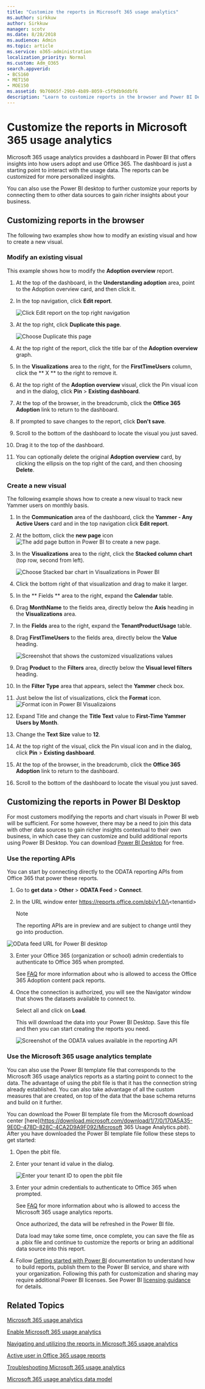 ```yaml
---
title: "Customize the reports in Microsoft 365 usage analytics"
ms.author: sirkkuw
author: Sirkkuw
manager: scotv
ms.date: 8/28/2018
ms.audience: Admin
ms.topic: article
ms.service: o365-administration
localization_priority: Normal
ms.custom: Adm_O365
search.appverid:
- BCS160
- MET150
- MOE150
ms.assetid: 9b76065f-29b9-4b89-8059-c5f9db9ddbf6
description: "Learn to customize reports in the browser and Power BI Desktop."
---
```


# Customize the reports in Microsoft 365 usage analytics

Microsoft 365 usage analytics provides a dashboard in Power BI that offers insights into how users adopt and use Office 365. The dashboard is just a starting point to interact with the usage data. The reports can be customized for more personalized insights.
  
You can also use the Power BI desktop to further customize your reports by connecting them to other data sources to gain richer insights about your business.
  
## Customizing reports in the browser

The following two examples show how to modify an existing visual and how to create a new visual.
  
### Modify an existing visual

This example shows how to modify the **Adoption overview** report. 
  
1. At the top of the dashboard, in the **Understanding adoption** area, point to the Adoption overview card, and then click it. 
    
2. In the top navigation, click **Edit report**.
    
    ![Click Edit report on the top right navigation](../media/a1ac1826-7f3a-420b-9b25-aeb84e3eaf27.png)
  
3. At the top right, click **Duplicate this page**.
    
    ![Choose Duplicate this page](../media/0a9b6ff7-7f15-4764-ae71-7c9adaf7ecbe.png)
  
4. At the top right of the report, click the title bar of the **Adoption overview** graph. 
    
5. In the **Visualizations** area to the right, for the **FirstTimeUsers** column, click the ** X ** to the right to remove it. 
    
6. At the top right of the **Adoption overview** visual, click the Pin visual icon and in the dialog, click **Pin** \> **Existing dashboard**.
    
7. At the top of the browser, in the breadcrumb, click the **Office 365 Adoption** link to return to the dashboard. 
    
8. If prompted to save changes to the report, click **Don't save**.
    
9. Scroll to the bottom of the dashboard to locate the visual you just saved.
    
10. Drag it to the top of the dashboard.
    
11. You can optionally delete the original **Adoption overview** card, by clicking the ellipsis on the top right of the card, and then choosing **Delete**.
    
### Create a new visual

The following example shows how to create a new visual to track new Yammer users on monthly basis.
  
1. In the **Communication** area of the dashboard, click the **Yammer - Any Active Users** card and in the top navigation click **Edit report**.
    
2. At the bottom, click the **new page** icon ![The add page button in Power BI](../media/d3b8c117-17d4-4f53-b078-8fefc2155b24.png) to create a new page. 
    
3. In the **Visualizations** area to the right, click the **Stacked column chart** (top row, second from left). 
    
    ![Choose Stacked bar chart in Visualizations in Power BI](../media/c87cc597-a615-4b92-b20f-8bb355eb741d.png)
  
4. Click the bottom right of that visualization and drag to make it larger.
    
5. In the ** Fields ** area to the right, expand the **Calendar** table. 
    
6. Drag **MonthName** to the fields area, directly below the **Axis** heading in the **Visualizations** area. 
    
7. In the **Fields** area to the right, expand the **TenantProductUsage** table. 
    
8. Drag **FirstTimeUsers** to the fields area, directly below the **Value** heading. 
    
    ![Screenshot that shows the customized visualizations values](../media/bcc3599e-ee9e-4ac6-968a-5a7858b4a4f0.png)
  
9. Drag **Product** to the **Filters** area, directly below the **Visual level filters** heading. 
    
10. In the **Filter Type** area that appears, select the **Yammer** check box. 
    
11. Just below the list of visualizations, click the **Format** icon. ![Format icon in Power BI Visualizaions](../media/ee0602f3-3df5-4930-b862-db1d90ae4ae2.png)
  
12. Expand Title and change the **Title Text** value to **First-Time Yammer Users by Month**.
    
13. Change the **Text Size** value to **12**.
    
14. At the top right of the visual, click the Pin visual icon and in the dialog, click **Pin** \> **Existing dashboard**.
    
15. At the top of the browser, in the breadcrumb, click the **Office 365 Adoption** link to return to the dashboard. 
    
16. Scroll to the bottom of the dashboard to locate the visual you just saved.
    
## Customizing the reports in Power BI Desktop

For most customers modifying the reports and chart visuals in Power BI web will be sufficient. For some however, there may be a need to join this data with other data sources to gain richer insights contextual to their own business, in which case they can customize and build additional reports using Power BI Desktop. You can download [Power BI Desktop](https://go.microsoft.com/fwlink/p/?linkid=849797) for free. 
  
### Use the reporting APIs

You can start by connecting directly to the ODATA reporting APIs from Office 365 that power these reports.
  
1. Go to **get data** \> **Other** \> **ODATA Feed** \> **Connect**.
    
2. In the URL window enter https://reports.office.com/pbi/v1.0/\<tenantid\>
    
    > [!NOTE]
    > The reporting APIs are in preview and are subject to change until they go into production. 
  
![OData feed URL for Power BI desktop](../media/c0ef967e-a454-4eba-bc8e-61e113170053.png)
  
3. Enter your Office 365 (organization or school) admin credentials to authenticate to Office 365 when prompted.
    
    See [FAQ](usage-analytics.md#bkmk_faq) for more information about who is allowed to access the Office 365 Adoption content pack reports. 
    
4. Once the connection is authorized, you will see the Navigator window that shows the datasets available to connect to.
    
    Select all and click on **Load**.
    
    This will download the data into your Power BI Desktop. Save this file and then you can start creating the reports you need.
    
    ![Screenshot of the ODATA values available in the reporting API](../media/545b4d17-dbbd-4cfc-b75a-a8b27283d438.png)
  
### Use the Microsoft 365 usage analytics template

You can also use the Power BI template file that corresponds to the Microsoft 365 usage analytics reports as a starting point to connect to the data. The advantage of using the pbit file is that it has the connection string already established. You can also take advantage of all the custom measures that are created, on top of the data that the base schema returns and build on it further.
  
You can download the Power BI template file from the Microsoft download center [here](https://download.microsoft.com/download/1/7/0/170A5A35-9E0D-478D-828C-4CA2D9A9F092/Microsoft 365 Usage Analytics.pbit). After you have downloaded the Power BI template file follow these steps to get started:
  
1. Open the pbit file.
    
2. Enter your tenant id value in the dialog.
    
    ![Enter your tenant ID to open the pbit file](../media/6b700a33-1701-404e-8f46-ddb1d6c8d9ca.png)
  
3. Enter your admin credentials to authenticate to Office 365 when prompted.
    
    See [FAQ](usage-analytics.md#bkmk_faq) for more information about who is allowed to access the Microsoft 365 usage analytics reports. 
    
    Once authorized, the data will be refreshed in the Power BI file.
    
    Data load may take some time, once complete, you can save the file as a .pbix file and continue to customize the reports or bring an additional data source into this report.
    
4. Follow [Getting started with Power BI](https://go.microsoft.com/fwlink/?linkid=849802) documentation to understand how to build reports, publish them to the Power BI service, and share with your organization. Following this path for customization and sharing may require additional Power BI licenses. See Power BI [licensing guidance](https://go.microsoft.com/fwlink/p/?linkid=849803) for details. 
    
## Related Topics

[Microsoft 365 usage analytics](usage-analytics.md)
  
[Enable Microsoft 365 usage analytics](enable-usage-analytics.md)
  
[Navigating and utilizing the reports in Microsoft 365 usage analytics](navigate-and-utilize-reports.md)
  
[Active user in Office 365 usage reports](active-user-in-usage-reports.md)
  
[Troubleshooting Microsoft 365 usage analytics](usage-analytics-errors.md)
  
[Microsoft 365 usage analytics data model](usage-analytics-data-model.md)
  

